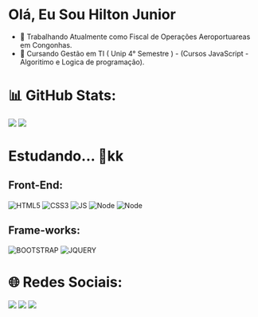 # Olá, Eu Sou Hilton Junior

- 🔭 Trabalhando Atualmente como Fiscal de Operações Aeroportuareas em Congonhas.
- 🌱 Cursando Gestão em TI ( Unip 4° Semestre ) - (Cursos JavaScript - Algoritimo e Logica de programação).<br/>

# 📊 GitHub Stats:<br>

![](https://github-readme-stats.vercel.app/api?username=HILTONESJR&theme=swift&hide_border=false&include_all_commits=true&count_private=true)
![](https://github-readme-stats.vercel.app/api/top-langs/?username=HILTONESJR&theme=swift&hide_border=false&include_all_commits=true&count_private=true&layout=compact)<br/>

# Estudando...  🤯kk
<div style="display: inline_block">
 <h2>Front-End:</h2>
 <img align="center" alt="HTML5" src="https://img.shields.io/badge/HTML5-E34F26?style=for-the-badge&logo=html5&logoColor=white"/>
 <img align="center" alt="CSS3" src="https://img.shields.io/badge/CSS3-1572B6?style=for-the-badge&logo=css3&logoColor=white"/>
 <img align="center" alt="JS" src="https://img.shields.io/badge/JavaScript-323330?style=for-the-badge&logo=javascript&logoColor=F7DF1E"/>
 <img align="center" alt="Node" src="https://img.shields.io/badge/node.js-6DA55F?style=for-the-badge&logo=node.js&logoColor=white"/>
 
  <img align="center" alt="Node" src="https://cdn.worldvectorlogo.com/logos/angular-icon.svg"/>

 <br>
 <h2>Frame-works:</h2>
 <img align="center" alt="BOOTSTRAP" src="https://img.shields.io/badge/bootstrap-%23563D7C.svg?style=for-the-badge&logo=bootstrap&logoColor=white"/>
 <img align="center" alt="JQUERY" src="https://img.shields.io/badge/jquery-%230769AD.svg?style=for-the-badge&logo=jquery&logoColor=white"/>
 <br>
 
 # 🌐 Redes Sociais:<br>
 
 <div> 
    <a href="https://instagram.com/hill.ton28" target="_blank"><img src="https://img.shields.io/badge/-Instagram-%23E4405F?style=for-the-badge&logo=instagram&logoColor=white" target="_blank"></a>  
<a href = "mailto:bmxsts@gmail.com"><img src="https://img.shields.io/badge/-Gmail-%23333?style=for-the-badge&logo=gmail&logoColor=white" target="_blank"></a>  
   <a href="https://www.linkedin.com/in/hilton-eleuterio-dos-santos-junior-a7888619a" target="_blank"><img src="https://img.shields.io/badge/-LinkedIn-%230077B5?style=for-the-badge&logo=linkedin&logoColor=white" target="_blank"></a> 
</div>
